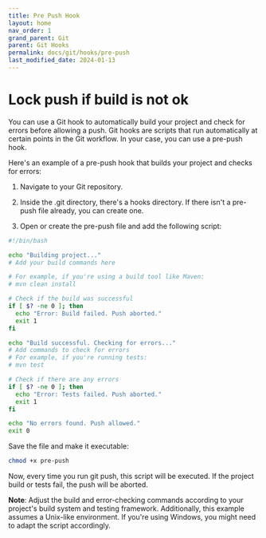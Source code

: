 ```yaml
---
title: Pre Push Hook
layout: home
nav_order: 1
grand_parent: Git
parent: Git Hooks
permalink: docs/git/hooks/pre-push
last_modified_date: 2024-01-13
---
```


# Lock push if build is not ok

You can use a Git hook to automatically build your project and check for errors before allowing a push. Git hooks are scripts that run automatically at certain points in the Git workflow. In your case, you can use a pre-push hook.

Here's an example of a pre-push hook that builds your project and checks for errors:

1. Navigate to your Git repository.

2. Inside the .git directory, there's a hooks directory. If there isn't a pre-push file already, you can create one.

3. Open or create the pre-push file and add the following script:

```bash
#!/bin/bash

echo "Building project..."
# Add your build commands here

# For example, if you're using a build tool like Maven:
# mvn clean install

# Check if the build was successful
if [ $? -ne 0 ]; then
  echo "Error: Build failed. Push aborted."
  exit 1
fi

echo "Build successful. Checking for errors..."
# Add commands to check for errors
# For example, if you're running tests:
# mvn test

# Check if there are any errors
if [ $? -ne 0 ]; then
  echo "Error: Tests failed. Push aborted."
  exit 1
fi

echo "No errors found. Push allowed."
exit 0

```

Save the file and make it executable:

```bash
chmod +x pre-push
```

Now, every time you run git push, this script will be executed. If the project build or tests fail, the push will be aborted.

**Note**: Adjust the build and error-checking commands according to your project's build system and testing framework. Additionally, this example assumes a Unix-like environment. If you're using Windows, you might need to adapt the script accordingly.